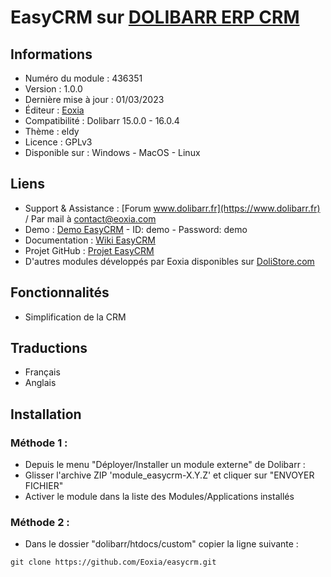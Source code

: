 # EasyCRM sur [DOLIBARR ERP CRM](https://www.dolibarr.org)

## Informations

- Numéro du module : 436351
- Version :  1.0.0
- Dernière mise à jour : 01/03/2023
- Éditeur : [Eoxia](https://www.eoxia.com)
- Compatibilité : Dolibarr 15.0.0 - 16.0.4
- Thème : eldy
- Licence : GPLv3
- Disponible sur : Windows - MacOS - Linux

## Liens

- Support & Assistance : [Forum www.dolibarr.fr](https://www.dolibarr.fr) / Par mail à contact@eoxia.com
- Demo : [Demo EasyCRM](https://www.demodoli.digirisk.com) - ID: demo - Password: demo
- Documentation : [Wiki EasyCRM](https://wiki.dolibarr.org/index.php/Module_EasyCRM)
- Projet GitHub : [Projet EasyCRM](https://github.com/Eoxia/easycrm/projects?query=is%3Aopen)
- D'autres modules développés par Eoxia disponibles sur [DoliStore.com](https://www.dolistore.com)

## Fonctionnalités

- Simplification de la CRM

## Traductions

- Français
- Anglais

## Installation

### Méthode 1 :

- Depuis le menu "Déployer/Installer un module externe" de Dolibarr :
- Glisser l'archive ZIP 'module_easycrm-X.Y.Z' et cliquer sur "ENVOYER FICHIER"
- Activer le module dans la liste des Modules/Applications installés

### Méthode 2 :

- Dans le dossier "dolibarr/htdocs/custom" copier la ligne suivante :
``` 
git clone https://github.com/Eoxia/easycrm.git
```
